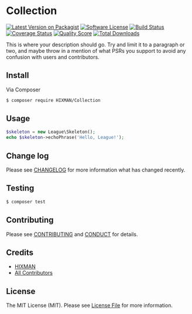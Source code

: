 # Collection

[![Latest Version on Packagist][ico-version]][link-packagist]
[![Software License][ico-license]](LICENSE.md)
[![Build Status][ico-travis]][link-travis]
[![Coverage Status][ico-scrutinizer]][link-scrutinizer]
[![Quality Score][ico-code-quality]][link-code-quality]
[![Total Downloads][ico-downloads]][link-downloads]

This is where your description should go. Try and limit it to a paragraph or two, and maybe throw in a mention of what
PSRs you support to avoid any confusion with users and contributors.

## Install

Via Composer

``` bash
$ composer require HIXMAN/Collection
```

## Usage

``` php
$skeleton = new League\Skeleton();
echo $skeleton->echoPhrase('Hello, League!');
```

## Change log

Please see [CHANGELOG](CHANGELOG.md) for more information what has changed recently.

## Testing

``` bash
$ composer test
```

## Contributing

Please see [CONTRIBUTING](CONTRIBUTING.md) and [CONDUCT](CONDUCT.md) for details.

## Credits

- [HIXMAN][link-author]
- [All Contributors][link-contributors]

## License

The MIT License (MIT). Please see [License File](LICENSE.md) for more information.

[ico-version]: https://img.shields.io/packagist/v/HIXMAN/Collection.svg?style=flat-square
[ico-license]: https://img.shields.io/badge/license-MIT-brightgreen.svg?style=flat-square
[ico-travis]: https://img.shields.io/travis/HIXMAN/Collection/master.svg?style=flat-square
[ico-scrutinizer]: https://img.shields.io/scrutinizer/coverage/g/HIXMAN/Collection.svg?style=flat-square
[ico-code-quality]: https://img.shields.io/scrutinizer/g/HIXMAN/Collection.svg?style=flat-square
[ico-downloads]: https://img.shields.io/packagist/dt/HIXMAN/Collection.svg?style=flat-square

[link-packagist]: https://packagist.org/packages/HIXMAN/Collection
[link-travis]: https://travis-ci.org/HIXMAN/Collection
[link-scrutinizer]: https://scrutinizer-ci.com/g/HIXMAN/Collection/code-structure
[link-code-quality]: https://scrutinizer-ci.com/g/HIXMAN/Collection
[link-downloads]: https://packagist.org/packages/HIXMAN/Collection
[link-author]: https://github.com/HIXMAN
[link-contributors]: ../../contributors
